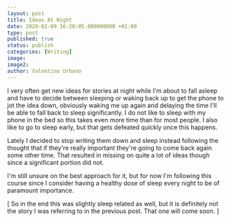 ```yaml
---
layout: post
title: Ideas At Night
date: 2020-02-09 16:28:05.000000000 +01:00
type: post
published: true
status: publish
categories: [Writing]
image:
image2:
author: Valentino Urbano
---
```



I very often get new ideas for stories at night while I'm about to fall asleep and have to decide between sleeping or waking back up to get the phone to jot the idea down, obviously waking me up again and delaying the time I'll be able to fall back to sleep significantly. I do not like to sleep with my phone in the bed so this takes even more time than for most people. I also like to go to sleep early, but that gets defeated quickly once this happens.

Lately I decided to stop writing them down and sleep instead following the thought that if they're really important they're going to come back again some other time. That resulted in missing on quite a lot of ideas though since a significant portion did not.

I'm still unsure on the best approach for it, but for now I'm following this course since I consider having a healthy dose of sleep every night to be of paramount importance.

[ So in the end this was slightly sleep related as well, but it is definitely not the story I was referring to in the previous post. That one will come soon. ]
